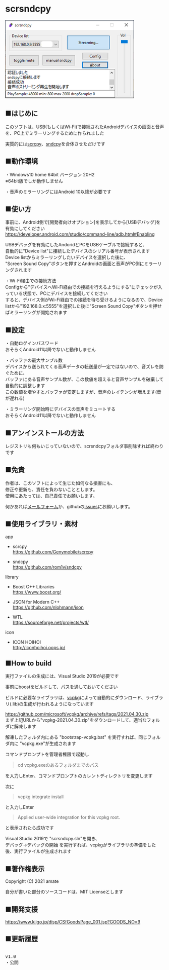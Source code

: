
# scrsndcpy

![](https://raw.githubusercontent.com/amate/scrsndcpy/images/images/ss2.png)

## ■はじめに
このソフトは、USB(もしくはWi-Fi)で接続されたAndroidデバイスの画面と音声を、PC上でミラーリングするために作られました

実質的には[scrcpy](https://github.com/Genymobile/scrcpy)、[sndcpy](https://github.com/rom1v/sndcpy)を合体させただけです  

## ■動作環境
・Windows10 home 64bit バージョン 20H2  
※64bit版でしか動作しません

・音声のミラーリングにはAndroid 10以降が必要です

## ■使い方

事前に、Android側で[開発者向けオプション]を表示してから[USBデバッグ]を有効にしてください  
https://developer.android.com/studio/command-line/adb.html#Enabling

USBデバッグを有効にしたAndoridとPCをUSBケーブルで接続すると、  
自動的に"Device list"に接続したデバイスのシリアル番号が表示されます  
Device listからミラーリングしたいデバイスを選択した後に、  
"Screen Sound Copy"ボタンを押すとAndroidの画面と音声がPC側にミラーリングされます

・Wi-Fi経由での接続方法  
Configから"デバイスへWi-Fi経由での接続を行えるようにする"にチェックが入っている状態で、PCにデバイスを接続してください  
すると、デバイス側がWi-Fi経由での接続を待ち受けるようになるので、Device listから"192.168.0.x:5555"を選択した後に"Screen Sound Copy"ボタンを押せばミラーリングが開始されます  


## ■設定

・自動ログインパスワード  
おそらくAndroid11以降でないと動作しません

・バッファの最大サンプル数  
デバイスから送られてくる音声データの転送量が一定ではないので、音ズレを防ぐために、  
バッファにある音声サンプル数が、この数値を超えると音声サンプルを破棄して自動的に調整します  
この数値を増やすとバッファが安定しますが、音声のレイテンシが増えます(音が遅れる)

・ミラーリング開始時にデバイスの音声をミュートする  
おそらくAndroid11以降でないと動作しません


## ■アンインストールの方法
レジストリも何もいじっていないので、scrsndcpyフォルダ事削除すれば終わりです

## ■免責
作者は、このソフトによって生じた如何なる損害にも、  
修正や更新も、責任を負わないこととします。  
使用にあたっては、自己責任でお願いします。  
 
何かあれば[メールフォーム](https://ws.formzu.net/fgen/S37403840/)か、githubの[issues](https://github.com/amate/scrsndcpy/issues)にお願いします。  


## ■使用ライブラリ・素材

app  

- scrcpy  
https://github.com/Genymobile/scrcpy

- sndcpy  
https://github.com/rom1v/sndcpy

library

- Boost C++ Libraries  
https://www.boost.org/

- JSON for Modern C++  
https://github.com/nlohmann/json

- WTL  
https://sourceforge.net/projects/wtl/

icon
- ICON HOIHOI  
http://iconhoihoi.oops.jp/

## ■How to build
実行ファイルの生成には、Visual Studio 2019が必要です  

事前にboostをビルドして、パスを通しておいてください

ビルドに必要なライブラリは、[vcpkg](https://github.com/microsoft/vcpkg)によって自動的にダウンロード、ライブラリ(.lib)の生成が行われるようになっています

https://github.com/microsoft/vcpkg/archive/refs/tags/2021.04.30.zip  
まず上記URLから"vcpkg-2021.04.30.zip"をダウンロードして、適当なフォルダに解凍します

解凍したフォルダ内にある "bootstrap-vcpkg.bat" を実行すれば、同じフォルダ内に "vcpkg.exe"が生成されます

コマンドプロンプトを管理者権限で起動し

>cd vcpkg.exeのあるフォルダまでのパス

を入力しEnter、コマンドプロンプトのカレントディレクトリを変更します

次に
>vcpkg integrate install

と入力しEnter

>Applied user-wide integration for this vcpkg root.

と表示されたら成功です

Visual Studio 2019で "scrsndcpy.sln"を開き、  
デバッグ->デバッグの開始 を実行すれば、vcpkgがライブラリの準備をした後、実行ファイルが生成されます

## ■著作権表示
Copyright (C) 2021 amate

自分が書いた部分のソースコードは、MIT Licenseとします

## ■開発支援
https://www.kiigo.jp/disp/CSfGoodsPage_001.jsp?GOODS_NO=9

## ■更新履歴

<pre>

v1.0
・公開

</pre>
